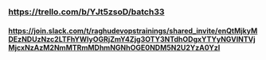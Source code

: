### https://trello.com/b/YJt5zsoD/batch33
#### https://join.slack.com/t/raghudevopstrainings/shared_invite/enQtMjkyMDEzNDUzNzc2LTFhYWIyOGRjZmY4Zjg3OTY3NTdhODgxYTYyNGVlNTVjMjcxNzAzM2NmMTRmMDhmNGNhOGE0NDM5N2U2YzA0YzI
